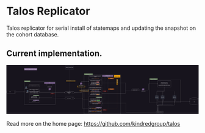 # Talos Replicator

Talos replicator for serial install of statemaps and updating the snapshot on the cohort database.

## Current implementation.

![image.png](../../docs/replicator-arch.jpg)


Read more on the home page: https://github.com/kindredgroup/talos